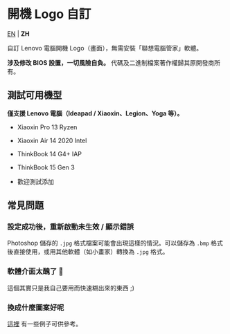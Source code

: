 # 開機 Logo 自訂

[EN](README.md) | **ZH**

自訂 Lenovo 電腦開機 Logo（畫面），無需安裝「聯想電腦管家」軟體。

**涉及修改 BIOS 設置，一切風險自負。** 代碼及二進制檔案著作權歸其原開發商所有。

## 測試可用機型

**僅支援 Lenovo 電腦（Ideapad / Xiaoxin、Legion、Yoga 等）。**

- Xiaoxin Pro 13 Ryzen

- Xiaoxin Air 14 2020 Intel

- ThinkBook 14 G4+ IAP

- ThinkBook 15 Gen 3

- 歡迎測試添加

## 常見問題

### 設定成功後，重新啟動未生效 / 顯示錯誤

Photoshop 儲存的 `.jpg` 格式檔案可能會出現這樣的情況。可以儲存為 `.bmp` 格式後直接使用，或用其他軟體（如小畫家）轉換為 `.jpg` 格式。

### 軟體介面太醜了 🤯

這個其實只是我自己要用而快速糊出來的東西 ;)

### 換成什麼圖案好呢

[這裡](https://github.com/Coxxs/LogoDiy/tree/master/Examples) 有一些例子可供參考。
